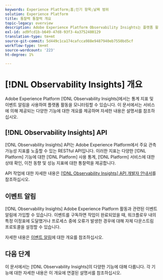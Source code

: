 ```yaml
---
keywords: Experience Platform;홈;인기 항목;날짜 범위
solution: Experience Platform
title: 통찰력 통찰력 개요
topic-legacy: overview
description: Adobe Experience Platform Observability Insights는 플랫폼 활동에 주요 지표를 노출할 수 있는 RESTful API입니다. 이러한 지표는 플랫폼 사용 통계, 플랫폼 서비스에 대한 상태 점검, 이전 동향 및 다양한 플랫폼 기능에 대한 성능 지표에 대한 통찰력을 제공합니다.
exl-id: ad9fcd1b-b649-47d8-93f3-4a3752480129
translation-type: tm+mt
source-git-commit: 5d449c1ca174cafcca988e9487940eb7550bd5cf
workflow-type: tm+mt
source-wordcount: '223'
ht-degree: 1%

---
```


# [!DNL Observability Insights] 개요

Adobe Experience Platform [!DNL Observability Insights]에서는 통계 지표 및 이벤트 알림을 사용하여 플랫폼 활동을 모니터링할 수 있습니다. 이 문서에서는 서비스에 의해 제공되는 다양한 기능에 대한 개요를 제공하며 자세한 내용은 설명서를 참조하십시오.

## [!DNL Observability Insights] API

[!DNL Observability Insights] API는 Adobe Experience Platform에서 주요 관측 가능성 지표를 노출할 수 있는 RESTful API입니다. 이러한 지표는 다양한 [!DNL Platform] 기능에 대한 [!DNL Platform] 사용 통계, [!DNL Platform] 서비스에 대한 상태 확인, 이전 동향 및 성능 지표에 대한 통찰력을 제공합니다.

API 작업에 대한 자세한 내용은 [[!DNL Observability Insights] API 개발자 안내서](./api/overview.md)를 참조하십시오.

## 이벤트 알림

[!DNL Observability Insights] Adobe Experience Platform 활동과 관련된 이벤트 알림에 가입할 수 있습니다. 이벤트를 구독하면 작업이 완료되었을 때, 워크플로우 내의 특정 이정표에 도달했거나 프로세스 중에 오류가 발생한 경우에 대해 자체 다운스트림 프로토콜을 설정할 수 있습니다.

자세한 내용은 [이벤트 알림](./notifications/overview.md)에 대한 개요를 참조하십시오.

## 다음 단계

이 문서에서는 [!DNL Observability Insights]의 다양한 기능에 대해 다룹니다. 각 기능에 대한 자세한 내용은 이 개요에 연결된 설명서를 참조하십시오.
